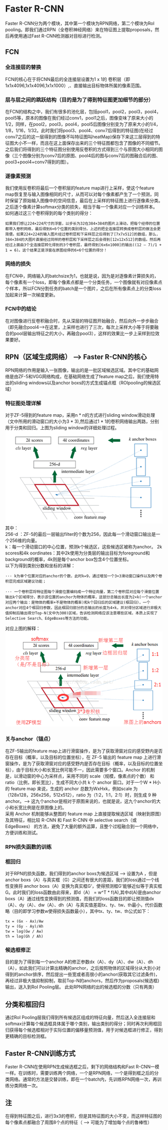 # Faster R-CNN
Faster R-CNN分为两个模块，其中第一个模块为RPN网络，第二个模块为RoI pooling。即我们通过RPN（全卷积神经网络）来在特征图上提取proposals，然后再使用通过Fast R-CNN检测器对目标进行检测。
## FCN
### 全连接层的替换
FCN的核心在于将CNN最后的全连接层设置为1 x 1的 卷积层（即1x1x4096,1x1x4096,1x1x1000）,、直接输出目标物体所属的像素范围。  
### 层与层之间的跳跃结构（目的是为了得到特征图更加细节的部分）
在FCN的结构之中，我们有很多的池化层，包括pool1，pool2，pool3，pool4，pool5等，原本的图像在我们经过conv1，pool1之后，图像变味了原来大小的1/2，同样，在pool2，pool3，pool4，pool5后图像分别变为了原来大小的1/4，1/8，1/16，1/32。此时我们将pool3、pool4、conv7后得到的特征图(在经过conv7之后的这一层得到的图像不叫特征图叫heatMap)保存下来这三层得到的特征图大小不一样，而且在这上面保存出来的三个特征图都包含了图像的不同细节。之后我们将得到的三个特征图分别使用反卷积的方式得到三个与原图大小相同的图像（三个图像分别为conv7后的原图、pool4后的图与conv7后的图融合后的图、pool3+pool4+conv7得到的图）。
### 逐像素预测
我们使用反卷积将最后一个卷积层的feature map进行上采样，使这个feature map恢复至与输入图像相同的尺寸，从而可以对每个像素都产生了一个预测，同时保留了原始输入图像中的空间信息，最后在上采样的特征图上进行逐像素分类。之后逐个像素计算softmax分类的损失，相当于每一个像素对应一个训练样本。  
如何通过这三个卷积得到的每个类别的得分：
```
如果我们想让224×224尺寸的浮窗，以步长为32在384×384的图片上滑动，把每个经停的位置都带入卷积网络，最后得到6×6个位置的类别得分。上述的把全连接层转换成卷积层的做法会更简便。如果224×224的输入图片经过卷积层和下采样层之后得到了[7x7x512]的数组，那么，384×384的大图片直接经过同样的卷积层和下采样层之后会得到[12x12x512]的数组。然后再经过上面由3个全连接层转化得到的3个卷积层，最终得到[6x6x1000]的输出((12 – 7)/1 + 1 = 6)。这个结果正是浮窗在原图经停的6×6个位置的得分！
```
### 网络的损失
在FCN中，网络输入的batchsize为1，也就是说，因为是对逐像素计算损失的，每个像素有一个loss，即每个像素点都是一个分类任务，一个图像就有对应像素点个样本，所以FCN分割任务的batch是一个图片，之后在所有像素点上的分类loss加起来计算一次梯度更新。
### FCN中的结论
在对图像进行反卷积融合时，先从深层的特征图开始融合，然后向外一步步融合（即先融合pool4-->在这里，上采样也进行了三次，每次上采样大小等于将要融合的pool层输出特征之的大小，再融合pool3），这样的效果比一步上采样到位效果要好。
## RPN（区域生成网络） -->  Faster R-CNN的核心
RPN网络的作用是输入一张图像，输出的是一批区域候选区域。其中它的基础网络是由ZF-5和VGG网络构成，在基础网络生成了feature map之后，我们使用特出的sliding windows以及anchor boxs的方式生成锚点框（ROIpooling的候选区域）
### 特征图处理详解
对于ZF-5得到的feature map，采用n * n的方式进行sliding window滑动处理（文中所用的滑动窗口的大小为3 * 3),然后通过1 * 1的卷积网络输出两路，分别用于分类和回归。上图为sliding window的详细处理过程。
 ![rongqi](https://github.com/wls860707495/Deep-Learning/blob/master/img/feature_map_deal.png)
其中：  
256-d ：ZF-5的最后一层输出filter的个数为256，因此每一个滑动窗口输出是一个256维的向量。  
k：每一个滑动窗口的中心位置，预测k个候选区，这些候选区被称为anchor。
2k scores和4k oordinates：其中2k使用为分类层的输出目标为foreground和background的概率，4k则是每个anchor box包含4个位置坐标。  
以下为得到类别分数和坐标的详解：
```
··· k为单个位置对应的anchor的个数，此时k=9，通过增加一个3×3滑动窗口操作以及两个卷积层完成区域建议功能；

··· 一个卷积层将特征图每个滑窗位置编码成一个特征向量，第二个卷积层对应每个滑窗位置输出k个区域得分，表示该位置的anchor为物体的概率，这部分总输出长度为2×k(一个anchor对应两个输出：是物体的概率+不是物体的概率)和k个回归后的区域建议(框回归)，一个anchor对应4个框回归参数，因此框回归部分的总输出的长度为4×k，并对得分区域进行非极大值抑制后输出得分Top-N(文中为300)区域，告诉检测网络应该注意哪些区域，本质上实现了Selective Search、EdgeBoxes等方法的功能。
```
对应上图的解释：
 ![rongqi](https://github.com/wls860707495/Deep-Learning/blob/master/img/feature_map_deal_ex.png)
### 关与anchor（锚点）
在ZF-5输出的feature map上进行滑窗操作，是为了获取滑窗对应的感受野内是否存在目标（概率，以及目标的位置坐标），在 ZF-5 输出的 feature map 上进行滑窗操作，是为了获取滑窗对应的感受野内是否存在目标（概率，以及目标的位置坐标），由于目标大小和长宽比例可能不一，因此需要多个窗口。Anchor 的机制是，以滑动窗的中心为采样点，采用不同的 scale（规模，像素点的个数） 和 ratio（比例，即长宽比），生成不同大小共 k 个 anchor 窗口。对于一个W * H小的 feature map 来说，生成的 anchor 总数为WxHxk，例如scale 为（128x128，256x256，512x512），ratio 为（1:2，1:1，2:1）时，则生成 9 种 anchor。--> 这九个anchor是相对于原图来说的，也就是说，这九个anchor的大小和长宽比例是在原图像上的。  
采用 Anchor 机制能够从整图的 feature map 上直接提取候选区域（映射到原图）及其特征，相比较 R-CNN 和 Fast R-CNN 中 selective search（或EdgeBoxes） 的方法，避免了大量的额外运算，且整个过程融合到一个网络中，方便训练和测试。
### RPN损失函数的训练
### 框回归
对于RPN的损失函数，我们得到的anchor boxs为候选区域 --> 设置为A ，但是anchor boxs（A）与真实框（G）之间还有很大的差距，我们的loss通过一个线性变换将
anchor boxs（A）变换为真实框G‘，使得预测框G'能够近似等于真实框G。此时我们的loss函数由此得来，即d（A） = w^T * f(A),其中d(A)是由anchor boxs（A）通过线性变换得到的预测值，而我们的loss函数目的即让预测值dx（A）、dy（A）、dw（A）、dh（A）与真实值差距tx、ty、tw、th最小，代价函数略（目的即学习参数w使得损失函数最小），其中tx、ty、tw、th公式如下：
```
tx = (Gx - Ax)/Aw
ty = (Gy - Ay)/Ah
tw = log(Gw / Aw)
th = log(Gh / Ah)
```
### 候选框修正
目的是为了得到每一个anchor A的修正参数dx（A）、dy（A）、dw（A）、dh（A），如此我们可以计算出精确的anchor，之后按照物体的区域得分从大到小对得到的anchor排序，然后提出一些宽或者高很小的anchor(获取其它过滤条件)，再经过非极大值抑制抑制，取前Top-N的anchors，然后作为proposals(候选框)输出，送入到RoI Pooling层。
此处RPN网络的出的候选框的分数（只有两类）
## 分类和框回归
通过RoI Pooling层我们得到所有候选区组成的特征向量，然后送入全连接层和softmax计算每个候选框具体属于哪个类别，输出类别的得分；同时再次利用框回归获得每个候选框相对于实际位置的偏移量预测值，用于对候选框进行修正，得到更精确的目标检测框。
## Faster R-CNN训练方式
Faster R-CNN在使用RPN生成候选框之后，剩下的网络结构和Fast R-CNN一模一样。在训练时，需要训练两个网络，一个是RPN网络，一个是得到框之后的分类网络。通常的方法是交替训练，即在一个batch内，先训练RPN网络一次，再训练分类网络一次。
## 注
在得到特征图之后，进行3x3的卷积，但是其特征图的大小不变，而这样特征图的每个像素点都融合了周围8个点的特征（ --> 可能为了增加每个点的鲁棒性）







